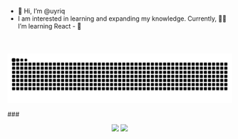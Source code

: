 - 👋 Hi, I’m @uyriq
-  I am interested in learning and expanding my knowledge. Currently, 👀🌱 I’m learning React - 💞️   


<!---
This is a ✨ special ✨ repository because this `README.md` appears on my GitHub profile.
--->
###

<br clear="both">
<p align="center" width="100%">
<picture>
  <source media="(prefers-color-scheme: dark)" srcset="https://raw.githubusercontent.com/uyriq/uyriq/output/github-snake-dark.svg" />
  <source media="(prefers-color-scheme: light)" srcset="https://raw.githubusercontent.com/uyriq/uyriq/output/github-snake.svg" />
  <img alt="github-snake" src="https://raw.githubusercontent.com/uyriq/uyriq/output/github-snake.svg" />
</picture>
</p>
###
<p align="center" width="100%">
  <img src="https://github-readme-stats.vercel.app/api?username=uyriq&show_icons=true&theme=dark"/>
  <img src="https://github-readme-streak-stats.herokuapp.com/?user=uyriq&theme=dark"/> 
</p>

